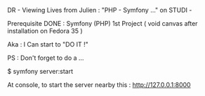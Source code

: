 DR - Viewing Lives from Julien : "PHP - Symfony ..." on STUDI -

Prerequisite DONE :
Symfony (PHP) 1st Project ( void canvas after installation on Fedora 35 )

Aka : I Can start to "DO IT !"

PS : Don't forget to do a ...

$ symfony server:start

At console, to start the server nearby this : http://127.0.0.1:8000

